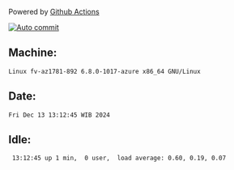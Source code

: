 Powered by [Github Actions](https://github.com/features/actions)

[![Auto commit](https://github.com/hiage/workstation/workflows/Auto%20commit/badge.svg)](https://github.com/hiage/workstation/actions?query=workflow%3A%22Auto+commit%22)

## Machine:
```
Linux fv-az1781-892 6.8.0-1017-azure x86_64 GNU/Linux
```
## Date:
```
Fri Dec 13 13:12:45 WIB 2024
```
## Idle:
```
 13:12:45 up 1 min,  0 user,  load average: 0.60, 0.19, 0.07
```
